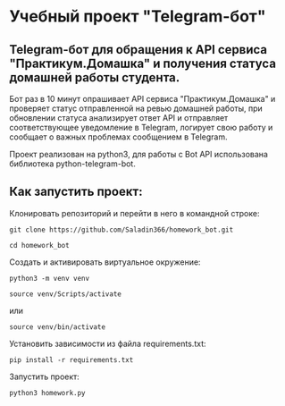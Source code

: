 # Учебный проект "Telegram-бот"

## Telegram-бот для обращения к API сервиса "Практикум.Домашка" и получения статуса домашней работы студента.

Бот раз в 10 минут опрашивает API сервиса "Практикум.Домашка" и проверяет статус отправленной на ревью домашней работы,
при обновлении статуса анализирует ответ API и отправляет соответствующее уведомление в Telegram,
логирует свою работу и сообщает о важных проблемах сообщением в Telegram.

Проект реализован на python3, для работы с Bot API использована библиотека python-telegram-bot.

## Как запустить проект:

Клонировать репозиторий и перейти в него в командной строке:

```
git clone https://github.com/Saladin366/homework_bot.git
```

```
cd homework_bot
```

Cоздать и активировать виртуальное окружение:

```
python3 -m venv venv
```

```
source venv/Scripts/activate
```

или

```
source venv/bin/activate
```

Установить зависимости из файла requirements.txt:

```
pip install -r requirements.txt
```

Запустить проект:

```
python3 homework.py
```
